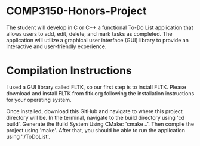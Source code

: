 # COMP3150-Honors-Project

The student will develop in C or C++ a functional To-Do List application that allows users to add, edit, delete, and mark tasks as completed. The application will utilize a graphical user interface (GUI) library to provide an interactive and user-friendly experience.

# Compilation Instructions

I used a GUI library called FLTK, so our first step is to install FLTK. Please download and install FLTK from fltk.org following the installation instructions for your operating system.

Once installed, download this GitHub and navigate to where this project directory will be. In the terminal, navigate to the build directory using 'cd build'. Generate the Build System Using CMake: 'cmake ..'. Then compile the project using 'make'. After that, you should be able to run the application using './ToDoList'.
